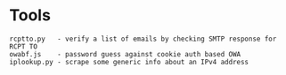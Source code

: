 # Tools
    rcptto.py   - verify a list of emails by checking SMTP response for RCPT TO
    owabf.js    - password guess against cookie auth based OWA
    iplookup.py - scrape some generic info about an IPv4 address
